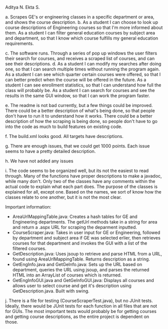 Aditya N.
Ekta S.

a. Scrapes GE's or engineering classes in a specific department or area, and shows the course description.
b. As a student I can choose to look up course descriptions of Engineering courses so that I'm more informed about them.
   As a student I can filter general education courses by subject area and department, so that I know which course fulfills my general education requirements.
   
c. The software runs. Through a series of pop up windows the user filters their search for courses, and receives a scraped list of courses, and can see their descriptions.
d. As a student I can modify my searches after doing one, so that I can search multiple times without running the program again.
   As a student I can see which quarter certain courses were offered, so that I can better predict when the course will be offered in the future.
   As a student I can see enrollment statistics, so that I can understand how full the class will probably be.
   As a student I can search for courses and see the results in the same GUI window, so that I can work the program faster.

e. The readme is not bad currently, but a few things could be improved. There could be a better description of what's being done, so that people don't have to run it to understand how it works. There could be a better description of how the scraping is being done, so people don't have to go into the code as much to build features on existing code.

f. The build.xml looks good. All targets have descriptions.

g. There are enough issues, that we could get 1000 points. Each issue seems to have a pretty detailed description.

h. We have not added any issues

i. The code seems to be organized well, but its not the easiest to read through. Many of the functions have proper descriptions to make a javadoc, while many don't. Only two of the classes have any comments within the actual code to explain what each part does. The purpose of the classes is explained for all, except one. Based on the names, we sort of know how the classes relate to one another, but it is not the most clear. 

Important information:  
<ul>
   <li> 
      AreaUrlMappingTable.java: Creates a hash tables for GE and Engineering departments. The getUrl methods take in a string for area and return a .aspx URL for scraping the deparment inputted.
   </li>
   
   <li>
      CourseScraper.java: Takes in user input for GE or Engineering, followed by department and subject area if GE was selected erlier, then retrieves courses for that department and invokes the GUI with a list of the filtered courses.  
   </li>
   
   <li>
   GetDescription.java: Uses jsoup to retrieve and parse HTML from a URL, found using AreaUrlMappingTable. Returns description as a string.  
   </li>
   
   <li>
   GetEngInfo.java and GetGeInfo.java: Sets up the URL based on department, queries the URL using jsoup, and parses the returned HTML into an ArrayList of courses which is returned.  
   </li>
   
   <li>
   GetEngInfoGUI.java and GetGeInfoGUI.java: Displays all courses and allows user to select course and get it's description using GetDescription.java. Built with swing.
   </li> 
</ul>


j. There is a file for testing (CourseScraperTest.java), but no JUnit tests. Ideally, there would be JUnit tests for each function in all files that are not for GUIs. The most important tests would probably be for getting courses and getting course descriptions, as the entire project is dependent on those. 
   
